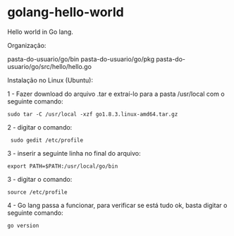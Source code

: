 # golang-hello-world
Hello world in Go lang.

Organização:

pasta-do-usuario/go/bin
pasta-do-usuario/go/pkg
pasta-do-usuario/go/src/hello/hello.go


Instalação no Linux (Ubuntu):

1 - Fazer download do arquivo .tar e extraí-lo para a pasta /usr/local com o seguinte comando:
	
	sudo tar -C /usr/local -xzf go1.8.3.linux-amd64.tar.gz

2 - digitar o comando:
	 
	 sudo gedit /etc/profile 

3 - inserir a seguinte linha no final do arquivo:
	
	export PATH=$PATH:/usr/local/go/bin

3 - digitar o comando:
	
	source /etc/profile

4 - Go lang passa a funcionar, para verificar se está tudo ok, basta digitar o seguinte comando:
	
	go version


